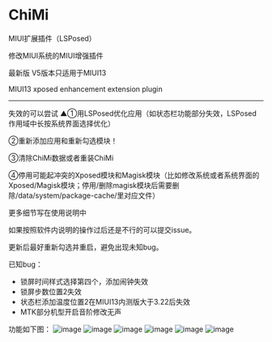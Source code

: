 # ChiMi #
MIUI扩展插件（LSPosed）

修改MIUI系统的MIUI增强插件

最新版 V5版本只适用于MIUI13

MIUI13 xposed enhancement extension plugin

---------

失效的可以尝试
▲①用LSPosed优化应用（如状态栏功能部分失效，LSPosed作用域中长按系统界面选择优化） 

②重新添加应用和重新勾选模块！

③清除ChiMi数据或者重装ChiMi


④停用可能起冲突的Xposed模块和Magisk模块（比如修改系统或者系统界面的Xposed/Magisk模块；停用/删除magisk模块后需要删除/data/system/package-cache/里对应文件）

更多细节写在使用说明中

如果按照软件内说明的操作过后还是不行的可以提交issue。

更新后最好重新勾选并重启，避免出现未知bug。


已知bug：
- 锁屏时间样式选择第四个，添加闹钟失效
- 锁屏步数位置2失效
- 状态栏添加温度位置2在MIUI13内测版大于3.22后失效
- MTK部分机型开启音阶修改无声

功能如下图：
![image](https://github.com/yonghen/chimi-/raw/master/img/1.jpg)
![image](https://github.com/yonghen/chimi-/raw/master/img/2.jpg)
![image](https://github.com/yonghen/chimi-/raw/master/img/3.jpg)
![image](https://github.com/yonghen/chimi-/raw/master/img/4.jpg)
![image](https://github.com/yonghen/chimi-/raw/master/img/5.jpg)
![image](https://github.com/yonghen/chimi-/raw/master/img/6.jpg)
